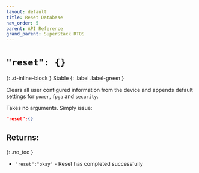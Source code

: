 ```yaml
---
layout: default
title: Reset Database
nav_order: 5
parent: API Reference
grand_parent: SuperStack RTOS
---
```


# `"reset": {}`
{: .d-inline-block }
Stable
{: .label .label-green }

Clears all user configured information from the device and appends default settings for `power`, `fpga` and `security`.

Takes no arguments. Simply issue:
```json
"reset":{}
```

## Returns:
{: .no_toc }

- `"reset":"okay"` - Reset has completed successfully